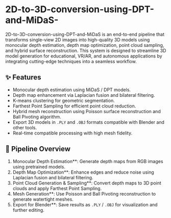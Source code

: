 # 2D-to-3D-conversion-using-DPT-and-MiDaS-

2D-to-3D-conversion-using-DPT-and-MiDaS is an end-to-end pipeline that transforms single-view 2D images into high-quality 3D models using monocular depth estimation, depth map optimization, point cloud sampling, and hybrid surface reconstruction. This system is designed to streamline 3D model generation for educational, VR/AR, and autonomous applications by integrating cutting-edge techniques into a seamless workflow.

## ✨ Features

- Monocular depth estimation using MiDaS / DPT models.
- Depth map enhancement via Laplacian fusion and bilateral filtering.
- K-means clustering for geometric segmentation.
- Farthest Point Sampling for efficient point cloud reduction.
- Hybrid mesh reconstruction using Poisson surface reconstruction and Ball Pivoting algorithm.
- Export 3D models in `.PLY` and `.OBJ` formats compatible with Blender and other tools.
- Real-time compatible processing with high mesh fidelity.

## 📌 Pipeline Overview

1. Monocular Depth Estimation**: Generate depth maps from RGB images using pretrained models.
2. Depth Map Optimization**: Enhance edges and reduce noise using Laplacian fusion and bilateral filtering.
3. Point Cloud Generation & Sampling**: Convert depth maps to 3D point clouds and apply Farthest Point Sampling.
4. Mesh Generation**: Use Poisson and Ball Pivoting reconstruction to generate watertight meshes.
5. Export for Blender**: Save results as `.PLY` / `.OBJ` for visualization and further editing.




